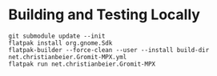 # Building and Testing Locally

```
git submodule update --init
flatpak install org.gnome.Sdk
flatpak-builder --force-clean --user --install build-dir net.christianbeier.Gromit-MPX.yml
flatpak run net.christianbeier.Gromit-MPX
```
